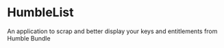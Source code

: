 # HumbleList
An application to scrap and better display your keys and entitlements from Humble Bundle
